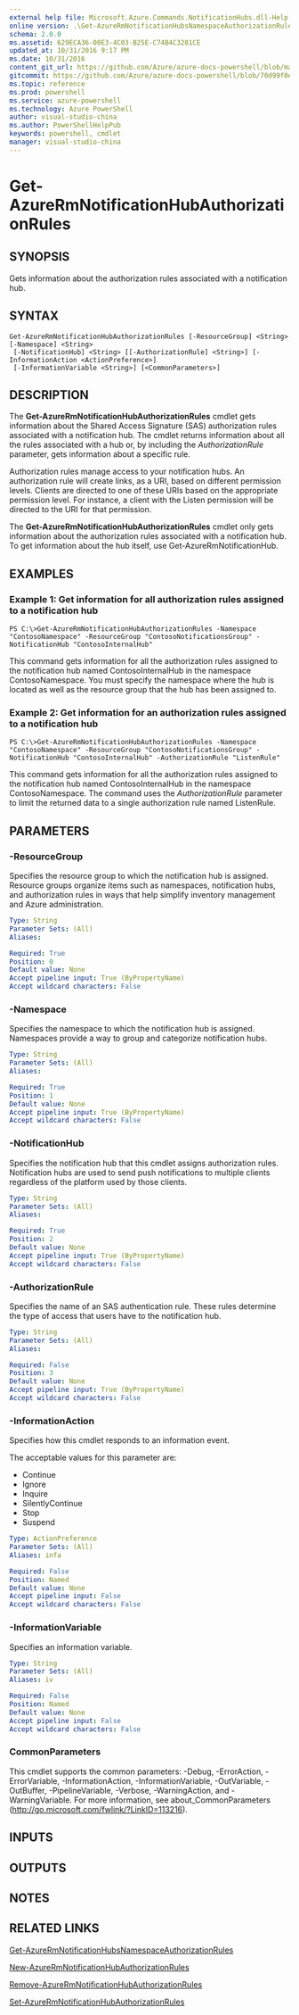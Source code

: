 ```yaml
---
external help file: Microsoft.Azure.Commands.NotificationHubs.dll-Help.xml
online version: .\Get-AzureRmNotificationHubsNamespaceAuthorizationRules.md
schema: 2.0.0
ms.assetid: 629ECA36-00E3-4C03-B25E-C74B4C3281CE
updated_at: 10/31/2016 9:17 PM
ms.date: 10/31/2016
content_git_url: https://github.com/Azure/azure-docs-powershell/blob/master/azureps-cmdlets-docs/ResourceManager/AzureRM.NotificationHubs/v1.0.12/Get-AzureRmNotificationHubAuthorizationRules.md
gitcommit: https://github.com/Azure/azure-docs-powershell/blob/70d99f0e924efe152eb73454f7898f92d5a5db64/azureps-cmdlets-docs/ResourceManager/AzureRM.NotificationHubs/v1.0.12/Get-AzureRmNotificationHubAuthorizationRules.md
ms.topic: reference
ms.prod: powershell
ms.service: azure-powershell
ms.technology: Azure PowerShell
author: visual-studio-china
ms.author: PowerShellHelpPub
keywords: powershell, cmdlet
manager: visual-studio-china
---
```


# Get-AzureRmNotificationHubAuthorizationRules

## SYNOPSIS
Gets information about the authorization rules associated with a notification hub.

## SYNTAX

```
Get-AzureRmNotificationHubAuthorizationRules [-ResourceGroup] <String> [-Namespace] <String>
 [-NotificationHub] <String> [[-AuthorizationRule] <String>] [-InformationAction <ActionPreference>]
 [-InformationVariable <String>] [<CommonParameters>]
```

## DESCRIPTION
The **Get-AzureRmNotificationHubAuthorizationRules** cmdlet gets information about the Shared Access Signature (SAS) authorization rules associated with a notification hub.
The cmdlet returns information about all the rules associated with a hub or, by including the *AuthorizationRule* parameter, gets information about a specific rule.

Authorization rules manage access to your notification hubs.
An authorization rule will create links, as a URI, based on different permission levels.
Clients are directed to one of these URIs based on the appropriate permission level.
For instance, a client with the Listen permission will be directed to the URI for that permission.

The **Get-AzureRmNotificationHubAuthorizationRules** cmdlet only gets information about the authorization rules associated with a notification hub.
To get information about the hub itself, use Get-AzureRmNotificationHub.

## EXAMPLES

### Example 1: Get information for all authorization rules assigned to a notification hub
```
PS C:\>Get-AzureRmNotificationHubAuthorizationRules -Namespace "ContosoNamespace" -ResourceGroup "ContosoNotificationsGroup" -NotificationHub "ContosoInternalHub"
```

This command gets information for all the authorization rules assigned to the notification hub named ContosoInternalHub in the namespace ContosoNamespace.
You must specify the namespace where the hub is located as well as the resource group that the hub has been assigned to.

### Example 2: Get information for an authorization rules assigned to a notification hub
```
PS C:\>Get-AzureRmNotificationHubAuthorizationRules -Namespace "ContosoNamespace" -ResourceGroup "ContosoNotificationsGroup" -NotificationHub "ContosoInternalHub" -AuthorizationRule "ListenRule"
```

This command gets information for all the authorization rules assigned to the notification hub named ContosoInternalHub in the namespace ContosoNamespace.
The command uses the *AuthorizationRule* parameter to limit the returned data to a single authorization rule named ListenRule.

## PARAMETERS

### -ResourceGroup
Specifies the resource group to which the notification hub is assigned.
Resource groups organize items such as namespaces, notification hubs, and authorization rules in ways that help simplify inventory management and Azure administration.

```yaml
Type: String
Parameter Sets: (All)
Aliases: 

Required: True
Position: 0
Default value: None
Accept pipeline input: True (ByPropertyName)
Accept wildcard characters: False
```

### -Namespace
Specifies the namespace to which the notification hub is assigned.
Namespaces provide a way to group and categorize notification hubs.

```yaml
Type: String
Parameter Sets: (All)
Aliases: 

Required: True
Position: 1
Default value: None
Accept pipeline input: True (ByPropertyName)
Accept wildcard characters: False
```

### -NotificationHub
Specifies the notification hub that this cmdlet assigns authorization rules.
Notification hubs are used to send push notifications to multiple clients regardless of the platform used by those clients.

```yaml
Type: String
Parameter Sets: (All)
Aliases: 

Required: True
Position: 2
Default value: None
Accept pipeline input: True (ByPropertyName)
Accept wildcard characters: False
```

### -AuthorizationRule
Specifies the name of an SAS authentication rule.
These rules determine the type of access that users have to the notification hub.

```yaml
Type: String
Parameter Sets: (All)
Aliases: 

Required: False
Position: 3
Default value: None
Accept pipeline input: True (ByPropertyName)
Accept wildcard characters: False
```

### -InformationAction
Specifies how this cmdlet responds to an information event.

The acceptable values for this parameter are:

- Continue
- Ignore
- Inquire
- SilentlyContinue
- Stop
- Suspend

```yaml
Type: ActionPreference
Parameter Sets: (All)
Aliases: infa

Required: False
Position: Named
Default value: None
Accept pipeline input: False
Accept wildcard characters: False
```

### -InformationVariable
Specifies an information variable.

```yaml
Type: String
Parameter Sets: (All)
Aliases: iv

Required: False
Position: Named
Default value: None
Accept pipeline input: False
Accept wildcard characters: False
```

### CommonParameters
This cmdlet supports the common parameters: -Debug, -ErrorAction, -ErrorVariable, -InformationAction, -InformationVariable, -OutVariable, -OutBuffer, -PipelineVariable, -Verbose, -WarningAction, and -WarningVariable. For more information, see about_CommonParameters (http://go.microsoft.com/fwlink/?LinkID=113216).

## INPUTS

## OUTPUTS

## NOTES

## RELATED LINKS

[Get-AzureRmNotificationHubsNamespaceAuthorizationRules](xref:ResourceManager/AzureRM.NotificationHubs/v1.0.12/Get-AzureRmNotificationHubsNamespaceAuthorizationRules.md)

[New-AzureRmNotificationHubAuthorizationRules](xref:ResourceManager/AzureRM.NotificationHubs/v1.0.12/New-AzureRmNotificationHubAuthorizationRules.md)

[Remove-AzureRmNotificationHubAuthorizationRules](xref:ResourceManager/AzureRM.NotificationHubs/v1.0.12/Remove-AzureRmNotificationHubAuthorizationRules.md)

[Set-AzureRmNotificationHubAuthorizationRules](xref:ResourceManager/AzureRM.NotificationHubs/v1.0.12/Set-AzureRmNotificationHubAuthorizationRules.md)


